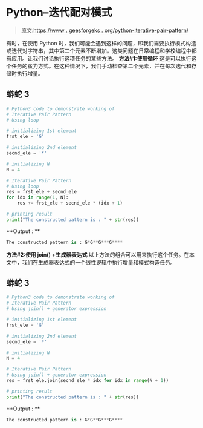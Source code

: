 # Python–迭代配对模式

> 原文:[https://www . geesforgeks . org/python-iterative-pair-pattern/](https://www.geeksforgeeks.org/python-iterative-pair-pattern/)

有时，在使用 Python 时，我们可能会遇到这样的问题，即我们需要执行模式构造或迭代对字符串，其中第二个元素不断增加。这类问题在日常编程和学校编程中都有应用。让我们讨论执行这项任务的某些方法。
**方法#1:使用循环**
这是可以执行这个任务的蛮力方式。在这种情况下，我们手动检查第二个元素，并在每次迭代和存储时执行增量。

## 蟒蛇 3

```py
# Python3 code to demonstrate working of
# Iterative Pair Pattern
# Using loop

# initializing 1st element
frst_ele = 'G'

# initializing 2nd element
secnd_ele = '*'

# initializing N
N = 4

# Iterative Pair Pattern
# Using loop
res = frst_ele + secnd_ele
for idx in range(1, N):
    res += frst_ele + secnd_ele * (idx + 1)

# printing result
print("The constructed pattern is : " + str(res))
```

**Output : **

```py
The constructed pattern is : G*G**G***G****

```

**方法#2:使用 join() +生成器表达式**
以上方法的组合可以用来执行这个任务。在本文中，我们在生成器表达式的一个线性逻辑中执行增量和模式构造任务。

## 蟒蛇 3

```py
# Python3 code to demonstrate working of
# Iterative Pair Pattern
# Using join() + generator expression

# initializing 1st element
frst_ele = 'G'

# initializing 2nd element
secnd_ele = '*'

# initializing N
N = 4

# Iterative Pair Pattern
# Using join() + generator expression
res = frst_ele.join(secnd_ele * idx for idx in range(N + 1))

# printing result
print("The constructed pattern is : " + str(res))
```

**Output : **

```py
The constructed pattern is : G*G**G***G****

```